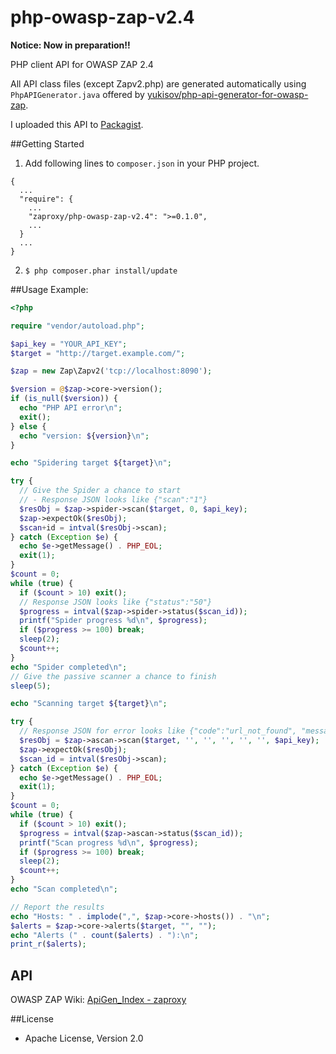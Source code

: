 php-owasp-zap-v2.4
================

**Notice: Now in preparation!!**

PHP client API for OWASP ZAP 2.4

All API class files (except Zapv2.php) are generated automatically using `PhpAPIGenerator.java` offered by [yukisov/php-api-generator-for-owasp-zap](https://github.com/yukisov/php-api-generator-for-owasp-zap).

I uploaded this API to [Packagist](https://packagist.org/packages/yukisov/php-owasp-zap-v2).

##Getting Started

1. Add following lines to `composer.json` in your PHP project.

  ```
  {
    ...
    "require": {
      ...
      "zaproxy/php-owasp-zap-v2.4": ">=0.1.0",
      ...
    }
    ...
  }
  ```

2. `$ php composer.phar install/update`

##Usage
Example:

```php
<?php

require "vendor/autoload.php";

$api_key = "YOUR_API_KEY";
$target = "http://target.example.com/";

$zap = new Zap\Zapv2('tcp://localhost:8090');

$version = @$zap->core->version();
if (is_null($version)) {
  echo "PHP API error\n";
  exit();
} else {
  echo "version: ${version}\n";
}

echo "Spidering target ${target}\n";

try {
  // Give the Spider a chance to start
  // - Response JSON looks like {"scan":"1"}
  $resObj = $zap->spider->scan($target, 0, $api_key);
  $zap->expectOk($resObj);
  $scan+id = intval($resObj->scan);
} catch (Exception $e) {
  echo $e->getMessage() . PHP_EOL;
  exit(1);
}
$count = 0;
while (true) {
  if ($count > 10) exit();
  // Response JSON looks like {"status":"50"}
  $progress = intval($zap->spider->status($scan_id));
  printf("Spider progress %d\n", $progress);
  if ($progress >= 100) break;
  sleep(2);
  $count++;
}
echo "Spider completed\n";
// Give the passive scanner a chance to finish
sleep(5);

echo "Scanning target ${target}\n";

try {
  // Response JSON for error looks like {"code":"url_not_found", "message":"URL is not found"}
  $resObj = $zap->ascan->scan($target, '', '', '', '', '', $api_key);
  $zap->expectOk($resObj);
  $scan_id = intval($resObj->scan);  
} catch (Exception $e) {
  echo $e->getMessage() . PHP_EOL;
  exit(1);
}
$count = 0;
while (true) {
  if ($count > 10) exit();
  $progress = intval($zap->ascan->status($scan_id));
  printf("Scan progress %d\n", $progress);
  if ($progress >= 100) break;
  sleep(2);
  $count++;
}
echo "Scan completed\n";

// Report the results
echo "Hosts: " . implode(",", $zap->core->hosts()) . "\n";
$alerts = $zap->core->alerts($target, "", "");
echo "Alerts (" . count($alerts) . "):\n";
print_r($alerts);

```

## API
OWASP ZAP Wiki: [ApiGen_Index - zaproxy](https://code.google.com/p/zaproxy/wiki/ApiGen_Index)


##License
- Apache License, Version 2.0
